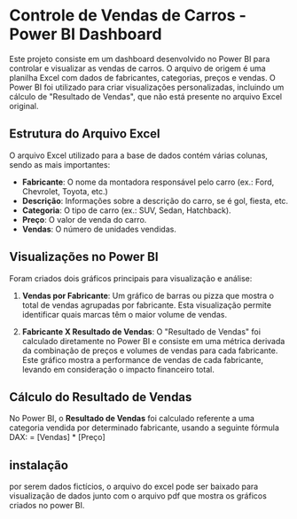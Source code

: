 # Controle de Vendas de Carros - Power BI Dashboard

Este projeto consiste em um dashboard desenvolvido no Power BI para controlar e visualizar as vendas de carros. O arquivo de origem é uma planilha Excel com dados de fabricantes, categorias, preços e vendas. O Power BI foi utilizado para criar visualizações personalizadas, incluindo um cálculo de "Resultado de Vendas", que não está presente no arquivo Excel original.

## Estrutura do Arquivo Excel

O arquivo Excel utilizado para a base de dados contém várias colunas, sendo as mais importantes:

- **Fabricante**: O nome da montadora responsável pelo carro (ex.: Ford, Chevrolet, Toyota, etc.)
- **Descrição**: Informações sobre a descrição do carro, se é gol, fiesta, etc.
- **Categoria**: O tipo de carro (ex.: SUV, Sedan, Hatchback).
- **Preço**: O valor de venda do carro.
- **Vendas**: O número de unidades vendidas.

## Visualizações no Power BI

Foram criados dois gráficos principais para visualização e análise:

1. **Vendas por Fabricante**: Um gráfico de barras ou pizza que mostra o total de vendas agrupadas por fabricante. Esta visualização permite identificar quais marcas têm o maior volume de vendas.

2. **Fabricante X Resultado de Vendas**: O "Resultado de Vendas" foi calculado diretamente no Power BI e consiste em uma métrica derivada da combinação de preços e volumes de vendas para cada fabricante. Este gráfico mostra a performance de vendas de cada fabricante, levando em consideração o impacto financeiro total.

## Cálculo do Resultado de Vendas

No Power BI, o **Resultado de Vendas** foi calculado referente a uma categoria vendida por determinado fabricante, usando  a seguinte fórmula DAX:
= [Vendas] * [Preço]

## instalação

por serem dados fictícios, o arquivo do excel pode ser baixado para visualização de dados junto com o arquivo pdf que mostra os gráficos criados no power BI.

